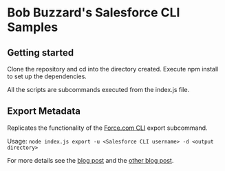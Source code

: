 # Bob Buzzard's Salesforce CLI Samples

## Getting started
Clone the repository and cd into the directory created.
Execute npm install to set up the dependencies.

All the scripts are subcommands executed from the index.js file.

## Export Metadata
Replicates the functionality of the [Force.com CLI](http://force-cli.herokuapp.com/) export subcommand.

Usage: `node index.js export -u <Salesforce CLI username> -d <output directory>`

For more details see the [blog post](https://bobbuzzard.blogspot.com/2018/07/export-metadata-with-salesforce-cli.html) and 
the [other blog post]().
